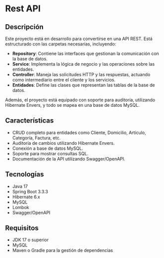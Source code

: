 # Rest API

## Descripción

Este proyecto está en desarrollo para convertirse en una API REST. Está estructurado con las carpetas necesarias, incluyendo:

- **Repository**: Contiene las interfaces que gestionan la comunicación con la base de datos.
- **Service**: Implementa la lógica de negocio y las operaciones sobre las entidades.
- **Controller**: Maneja las solicitudes HTTP y las respuestas, actuando como intermediario entre el cliente y los servicios.
- **Entidades**: Define las clases que representan las tablas de la base de datos.

Además, el proyecto está equipado con soporte para auditoría, utilizando Hibernate Envers, y todo se mapea en una base de datos MySQL.

## Características

- CRUD completo para entidades como Cliente, Domicilio, Artículo, Categoría, Factura, etc.
- Auditoría de cambios utilizando Hibernate Envers.
- Conexión a base de datos MySQL.
- Soporte para mostrar consultas SQL.
- Documentación de la API utilizando Swagger/OpenAPI.

## Tecnologías

- Java 17
- Spring Boot 3.3.3
- Hibernate 6.x
- MySQL
- Lombok
- Swagger/OpenAPI

## Requisitos

- JDK 17 o superior
- MySQL
- Maven o Gradle para la gestión de dependencias

